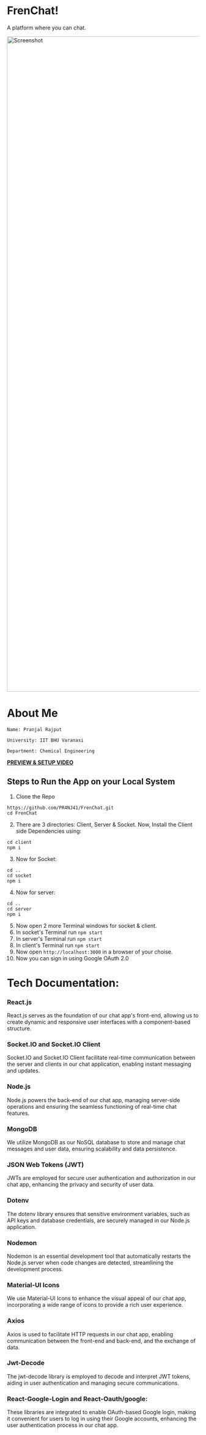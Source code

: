 # FrenChat!

A platform where you can chat.

<img width="1710" alt="Screenshot" src="https://github.com/PR4NJ41/FrenChat/assets/96368921/9863b08c-1483-461f-a7e7-48ba4953fe1d">



# About Me
```
Name: Pranjal Rajput

University: IIT BHU Varanasi

Department: Chemical Engineering
```

[**PREVIEW & SETUP VIDEO**](https://drive.google.com/file/d/1--akSdu5k2h1Mz-POBKORSh4SxhFa9m7/view?usp=drivesdk)

## Steps to Run the App on your Local System

1. Clone the Repo
```
https://github.com/PR4NJ41/FrenChat.git
cd FrenChat
```
2. There are 3 directories: Client, Server & Socket. Now, Install the Client side Dependencies using:
```
cd client
npm i
```
3. Now for Socket:
```
cd ..
cd socket
npm i
```
4. Now for server:
```
cd ..
cd server
npm i
```
5. Now open 2 more Terminal windows for socket & client.
6. In socket's Terminal run ```npm start```
7. In server's Terminal run ```npm start```
8. In client's Terminal run ```npm start```
9. Now open ```http://localhost:3000``` in a browser of your choise.
10. Now you can sign in using Google OAuth 2.0

# Tech Documentation:

### React.js
React.js serves as the foundation of our chat app's front-end, allowing us to create dynamic and responsive user interfaces with a component-based structure.

### Socket.IO and Socket.IO Client
Socket.IO and Socket.IO Client facilitate real-time communication between the server and clients in our chat application, enabling instant messaging and updates.

### Node.js
Node.js powers the back-end of our chat app, managing server-side operations and ensuring the seamless functioning of real-time chat features.

### MongoDB
We utilize MongoDB as our NoSQL database to store and manage chat messages and user data, ensuring scalability and data persistence.

### JSON Web Tokens (JWT)
JWTs are employed for secure user authentication and authorization in our chat app, enhancing the privacy and security of user data.

### Dotenv
The dotenv library ensures that sensitive environment variables, such as API keys and database credentials, are securely managed in our Node.js application.

### Nodemon
Nodemon is an essential development tool that automatically restarts the Node.js server when code changes are detected, streamlining the development process.

### Material-UI Icons
We use Material-UI Icons to enhance the visual appeal of our chat app, incorporating a wide range of icons to provide a rich user experience.

### Axios
Axios is used to facilitate HTTP requests in our chat app, enabling communication between the front-end and back-end, and the exchange of data.

### Jwt-Decode
The jwt-decode library is employed to decode and interpret JWT tokens, aiding in user authentication and managing secure communications.

### React-Google-Login and React-Oauth/google:
These libraries are integrated to enable OAuth-based Google login, making it convenient for users to log in using their Google accounts, enhancing the user authentication process in our chat app.





